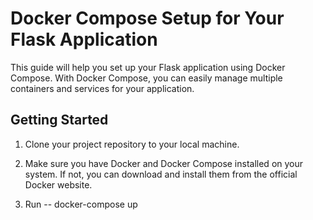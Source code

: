 # Docker Compose Setup for Your Flask Application

This guide will help you set up your Flask application using Docker Compose. With Docker Compose, you can easily manage multiple containers and services for your application.

## Getting Started

1. Clone your project repository to your local machine.

2. Make sure you have Docker and Docker Compose installed on your system. If not, you can download and install them from the official Docker website.

3. Run -- docker-compose up
